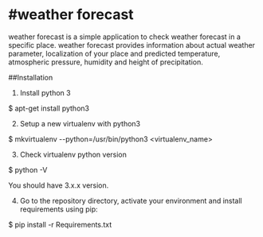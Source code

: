 #weather forecast
===

weather forecast is a simple application to check weather forecast in a specific place. weather forecast provides information about actual weather parameter, localization of your place and predicted temperature, atmospheric pressure, humidity and height of precipitation.

##Installation

1. Install python 3

$ apt-get install python3

2. Setup a new virtualenv with python3

$ mkvirtualenv --python=/usr/bin/python3 <virtualenv_name>

3. Check virtualenv python version

$ python -V


You should have 3.x.x version.

4. Go to the repository directory, activate your environment and install requirements using pip:

$ pip install -r Requirements.txt
